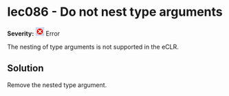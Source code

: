# Iec086 - Do not nest type arguments

**Severity:** ![Error](../images/Error.png) Error

The nesting of type arguments is not supported in the eCLR.

## Solution

Remove the nested type argument.